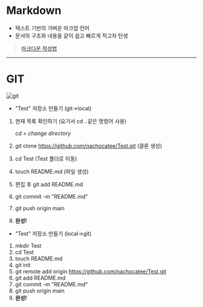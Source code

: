 # Markdown
- 텍스트 기반의 가벼운 마크업 언어
- 문서의 구조와 내용을 같이 쉽고 빠르게 적고자 탄생
  
>[마크다운 작성법](https://gist.github.com/ihoneymon/652be052a0727ad59601)

---

# GIT
  ![git](https://velog.velcdn.com/images/crosstar1228/post/969185d2-d80f-41cc-b234-f5fb71f1304e/image.png)
  
  - "Test" 저장소 만들기 (git->local)
  1. 현재 목록 확인하기 (요기서 cd ..같은 명령어 사용)
   
        *cd = change directory*

  2. git clone https://github.com/nachocatee/Test.git (클론 생성)
  3. cd Test (Test 폴더로 이동)
  4. touch README.md (파일 생성)
  5. 편집 후 git add README.md
  6. git commit -m "README.md"
  7. git push origin main
  8. **완성!**

- "Test" 저장소 만들기 (local->git)
  
1. mkdir Test
2. cd Test
3. touch README.md
4. git init
5. git remote add origin https://github.com/nachocatee/Test.git
6. git add README.md
7. git commit -m "README.md"
8. git push origin main
9. **완성!**